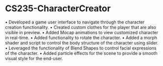 # CS235-CharacterCreator

• Developed a game user interface to navigate through the character creation functionality.
• Created custom clothes for the player that are also visible in preview.
• Added Mocap animations to view customized character in real-time.
• Added functionality to rotate the character.
• Added a morph shader and script to control the body structure of the character using slider.
• Leveraged the functionality of Blend Shapes to control facial expressions of the character.
• Added particle effects for the scene to provide a smooth visual style for the end-user.

